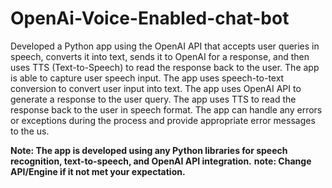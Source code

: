# OpenAi-Voice-Enabled-chat-bot
Developed a Python app using the OpenAI API that accepts user queries in speech, converts it into text, sends it to OpenAI for a response, and then uses TTS (Text-to-Speech) to read the response back to the user. 
The app is able to capture user speech input.
The app uses speech-to-text conversion to convert user input into text.
The app uses OpenAI API to generate a response to the user query.
The app uses TTS to read the response back to the user in speech format.
The app can handle any errors or exceptions during the process and provide appropriate error messages to the us.

<b>Note: The app is developed using any Python libraries for speech recognition, text-to-speech, and OpenAI API integration.</b>
<b>note: Change API/Engine if it not met your expectation.</b>
